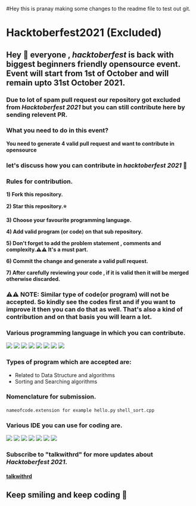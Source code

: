 #Hey this is pranay making some changes to the readme file to test out git.



# Hacktoberfest2021 (Excluded) 
## Hey 👋 everyone , *hacktoberfest* is back with biggest beginners friendly opensource event. Event will start from 1st of October and will remain upto 31st October 2021.

### Due to lot of spam pull request our repository got excluded from *Hacktoberfest 2021* but you can still contribute here by sending relevent PR.


### What you need to do in this event?
**You need to generate 4 valid pull request and want to contribute in opensource**

### let's discuss how you can contribute in *hacktoberfest 2021* 🙌

### Rules for contribution.
**1) Fork this repository.**

**2) Star this repository.⭐**

**3) Choose your favourite programming language.**

**4) Add valid program (or code) on that sub repository.**

**5) Don't forget to add the problem statement , comments and complexity.⚠️⚠️ It's a must part.**

**6) Commit the change and generate a valid pull request.**

**7) After carefully reviewing your code , if it is valid then it will be merged otherwise discarded.**

### ⚠️⚠️ NOTE: Similar type of code(or program) will not be accepted. So kindly see the codes first and if you want to improve it then you can do that as well. That's also a kind of contribution and on that basis you will learn a lot.

### Various programming language in which you can contribute.
<img src="https://img.shields.io/badge/Python-3776AB?style=for-the-badge&logo=python&logoColor=white" />  <img src="https://img.shields.io/badge/C-00599C?style=for-the-badge&logo=c&logoColor=white" /> <img src="https://img.shields.io/badge/C%2B%2B-00599C?style=for-the-badge&logo=c%2B%2B&logoColor=white" /> <img src="https://img.shields.io/badge/HTML5-E34F26?style=for-the-badge&logo=html5&logoColor=white" /> <img src="https://img.shields.io/badge/CSS3-1572B6?style=for-the-badge&logo=css3&logoColor=white" /> <img src="https://img.shields.io/badge/JavaScript-323330?style=for-the-badge&logo=javascript&logoColor=F7DF1E" /> <img src="https://img.shields.io/badge/Java-ED8B00?style=for-the-badge&logo=java&logoColor=white" /> <img src="https://img.shields.io/badge/PHP-777BB4?style=for-the-badge&logo=php&logoColor=white" />   

### Types of program which are accepted are:
* Related to Data Structure and algorithms
* Sorting and Searching algorithms

### Nomenclature for submission.
`nameofcode.extension
for example hello.py`
`shell_sort.cpp`

### Various IDE you can use for coding are.
<img src="https://img.shields.io/badge/Visual_Studio_Code-0078D4?style=for-the-badge&logo=visual%20studio%20code&logoColor=white" /> <img src="https://img.shields.io/badge/Atom-66595C?style=for-the-badge&logo=Atom&logoColor=white" /> <img src="https://img.shields.io/badge/sublime_text-%23575757.svg?&style=for-the-badge&logo=sublime-text&logoColor=important" /> <img src="https://img.shields.io/badge/pycharm-143?style=for-the-badge&logo=pycharm&logoColor=black&color=black&labelColor=green" /> <img src="https://img.shields.io/badge/Colab-F9AB00?style=for-the-badge&logo=googlecolab&color=525252" /> <img src="https://img.shields.io/badge/Eclipse-2C2255?style=for-the-badge&logo=eclipse&logoColor=white" /> <img src="https://img.shields.io/badge/VIM-%2311AB00.svg?&style=for-the-badge&logo=vim&logoColor=white" />

### Subscribe to "**talkwithrd**" for more updates about *Hacktoberfest 2021*.
#### [talkwithrd](https://www.youtube.com/channel/UCV_vCNcrCRY6S9a7-gdwYNA)

## Keep smiling and keep coding 🥳
